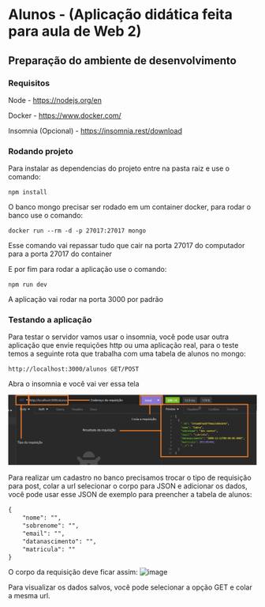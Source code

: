 # Alunos - (Aplicação didática feita para aula de Web 2)
## Preparação do ambiente de desenvolvimento

### Requisitos

Node - https://nodejs.org/en

Docker - https://www.docker.com/

Insomnia (Opcional) - https://insomnia.rest/download

### Rodando projeto

Para instalar as dependencias do projeto entre na pasta raiz e use o comando:

```
npm install
```

O banco mongo precisar ser rodado em  um container docker, para rodar o banco use o comando:

```
docker run --rm -d -p 27017:27017 mongo
```

Esse comando vai repassar tudo que cair na porta 27017 do computador para a porta 27017 do container

E por fim para rodar a aplicação use o comando:
```
npm run dev
```

A aplicação vai rodar na porta 3000 por padrão

### Testando a aplicação

Para testar o servidor vamos usar o insomnia, você pode usar outra aplicação que envie requições http ou uma aplicação real, para o teste temos a seguinte rota que trabalha com uma tabela de alunos no mongo:
```
http://localhost:3000/alunos GET/POST
```
Abra o insomnia e você vai ver essa tela

![Alt ou título da imagem](img-1.png)


Para realizar um cadastro no banco precisamos trocar o tipo de requisição para post, colar a url selecionar o corpo para JSON e adicionar os dados, você pode usar esse JSON de exemplo para preencher a tabela de alunos:
```
{
	"nome": "",
	"sobrenome": "",
	"email": "",
	"datanascimento": "",
	"matricula": ""
}
```
O corpo da requisição deve ficar assim:
![image](https://github.com/Rian6/trabalho-api-node/assets/34445730/7b840490-cacf-419b-b59a-bd946ac8901c)

Para visualizar os dados salvos, você pode selecionar a opção GET e colar a mesma url.
